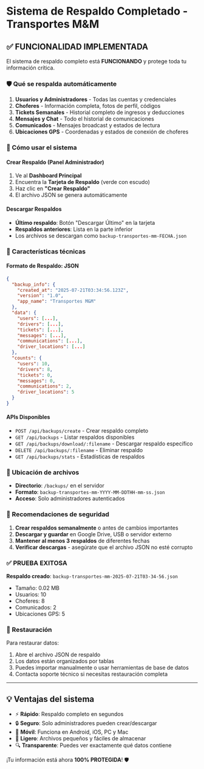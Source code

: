 # Sistema de Respaldo Completado - Transportes M&M

## ✅ FUNCIONALIDAD IMPLEMENTADA

El sistema de respaldo completo está **FUNCIONANDO** y protege toda tu información crítica.

### 🛡️ Qué se respalda automáticamente

1. **Usuarios y Administradores** - Todas las cuentas y credenciales
2. **Choferes** - Información completa, fotos de perfil, códigos
3. **Tickets Semanales** - Historial completo de ingresos y deducciones
4. **Mensajes y Chat** - Todo el historial de comunicaciones
5. **Comunicados** - Mensajes broadcast y estados de lectura
6. **Ubicaciones GPS** - Coordenadas y estados de conexión de choferes

### 📱 Cómo usar el sistema

#### Crear Respaldo (Panel Administrador)
1. Ve al **Dashboard Principal**
2. Encuentra la **Tarjeta de Respaldo** (verde con escudo)
3. Haz clic en **"Crear Respaldo"**
4. El archivo JSON se genera automáticamente

#### Descargar Respaldos
- **Último respaldo**: Botón "Descargar Último" en la tarjeta
- **Respaldos anteriores**: Lista en la parte inferior
- Los archivos se descargan como `backup-transportes-mm-FECHA.json`

### 🔧 Características técnicas

#### Formato de Respaldo: JSON
```json
{
  "backup_info": {
    "created_at": "2025-07-21T03:34:56.123Z",
    "version": "1.0",
    "app_name": "Transportes M&M"
  },
  "data": {
    "users": [...],
    "drivers": [...],
    "tickets": [...],
    "messages": [...],
    "communications": [...],
    "driver_locations": [...]
  },
  "counts": {
    "users": 10,
    "drivers": 8,
    "tickets": 0,
    "messages": 0,
    "communications": 2,
    "driver_locations": 5
  }
}
```

#### APIs Disponibles
- `POST /api/backups/create` - Crear respaldo completo
- `GET /api/backups` - Listar respaldos disponibles
- `GET /api/backups/download/:filename` - Descargar respaldo específico
- `DELETE /api/backups/:filename` - Eliminar respaldo
- `GET /api/backups/stats` - Estadísticas de respaldos

### 📂 Ubicación de archivos

- **Directorio**: `/backups/` en el servidor
- **Formato**: `backup-transportes-mm-YYYY-MM-DDTHH-mm-ss.json`
- **Acceso**: Solo administradores autenticados

### 🚨 Recomendaciones de seguridad

1. **Crear respaldos semanalmente** o antes de cambios importantes
2. **Descargar y guardar** en Google Drive, USB o servidor externo
3. **Mantener al menos 3 respaldos** de diferentes fechas
4. **Verificar descargas** - asegúrate que el archivo JSON no esté corrupto

### ✅ PRUEBA EXITOSA

**Respaldo creado**: `backup-transportes-mm-2025-07-21T03-34-56.json`
- Tamaño: 0.02 MB
- Usuarios: 10
- Choferes: 8  
- Comunicados: 2
- Ubicaciones GPS: 5

### 🔄 Restauración

Para restaurar datos:
1. Abre el archivo JSON de respaldo
2. Los datos están organizados por tablas
3. Puedes importar manualmente o usar herramientas de base de datos
4. Contacta soporte técnico si necesitas restauración completa

---

## 💡 Ventajas del sistema

- ⚡ **Rápido**: Respaldo completo en segundos
- 🔒 **Seguro**: Solo administradores pueden crear/descargar
- 📱 **Móvil**: Funciona en Android, iOS, PC y Mac
- 💾 **Ligero**: Archivos pequeños y fáciles de almacenar
- 🔍 **Transparente**: Puedes ver exactamente qué datos contiene

¡Tu información está ahora **100% PROTEGIDA**! 🛡️